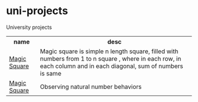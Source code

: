 # uni-projects
University projects

<table>
    <tr>
      <th>name</th>
      <th>desc</th>
    </tr>
    <tr>
      <td><a href ="https://bumbeishvili.github.io/uni-projects/MagicSquare/" >Magic Square</a></td>
      <td> Magic square is simple n length square, filled with numbers from 1 to n square , where in each row, in each column and in each diagonal, sum of numbers is same </td>
    </tr>
     <tr>
      <td><a href ="https://bumbeishvili.github.io/uni-projects/NaturalNumbersBehaviors/" >Magic Square</a></td>
      <td> Observing natural number behaviors </td>
    </tr>
</table>

